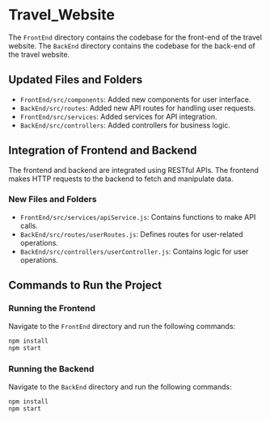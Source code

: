 # Travel_Website
The `FrontEnd` directory contains the codebase for the front-end of the travel website.
The `BackEnd` directory contains the codebase for the back-end of the travel website.

## Updated Files and Folders
- `FrontEnd/src/components`: Added new components for user interface.
- `BackEnd/src/routes`: Added new API routes for handling user requests.
- `FrontEnd/src/services`: Added services for API integration.
- `BackEnd/src/controllers`: Added controllers for business logic.

## Integration of Frontend and Backend
The frontend and backend are integrated using RESTful APIs. The frontend makes HTTP requests to the backend to fetch and manipulate data.

### New Files and Folders
- `FrontEnd/src/services/apiService.js`: Contains functions to make API calls.
- `BackEnd/src/routes/userRoutes.js`: Defines routes for user-related operations.
- `BackEnd/src/controllers/userController.js`: Contains logic for user operations.

## Commands to Run the Project

### Running the Frontend
Navigate to the `FrontEnd` directory and run the following commands:
```bash
npm install
npm start
```

### Running the Backend
Navigate to the `BackEnd` directory and run the following commands:
```bash
npm install
npm start
```

